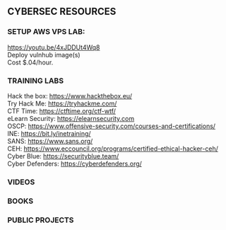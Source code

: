 ## CYBERSEC RESOURCES  

### SETUP AWS VPS LAB:
https://youtu.be/4xJDDUt4Wq8   
Deploy vulnhub image(s)  
Cost $.04/hour. 



### TRAINING LABS

Hack the box: https://www.hackthebox.eu/  
Try Hack Me: https://tryhackme.com/  
CTF Time: https://ctftime.org/ctf-wtf/  
eLearn Security: https://elearnsecurity.com   
OSCP: https://www.offensive-security.com/courses-and-certifications/  
INE: https://bit.ly/inetraining/  
SANS: https://www.sans.org/  
CEH: https://www.eccouncil.org/programs/certified-ethical-hacker-ceh/  
Cyber Blue: https://securityblue.team/  
Cyber Defenders: https://cyberdefenders.org/  



### VIDEOS


### BOOKS




### PUBLIC PROJECTS







